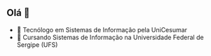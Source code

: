 ## Olá 👋

- 🔭 Tecnólogo em Sistemas de Informação pela UniCesumar 
- 🌱 Cursando Sistemas de Informação na Universidade Federal de Sergipe (UFS)
